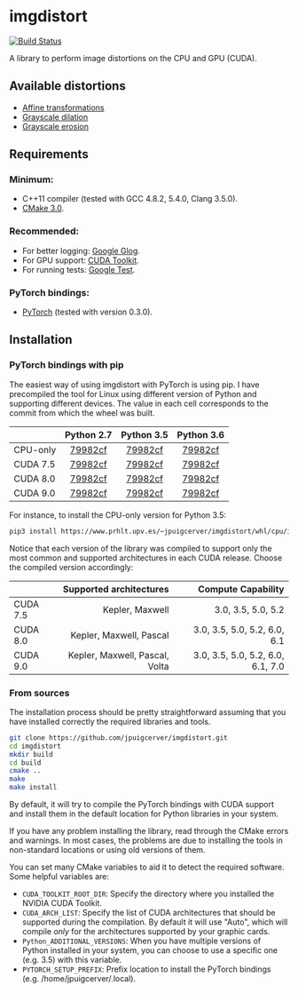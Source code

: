# imgdistort

[![Build Status](https://travis-ci.org/jpuigcerver/imgdistort.svg?branch=npp)](https://travis-ci.org/jpuigcerver/imgdistort)

A library to perform image distortions on the CPU and GPU (CUDA).

## Available distortions
- [Affine transformations](https://en.wikipedia.org/wiki/Affine_transformation)
- [Grayscale dilation](https://en.wikipedia.org/wiki/Dilation_(morphology))
- [Grayscale erosion](https://en.wikipedia.org/wiki/Erosion_(morphology))

## Requirements

### Minimum:
- C++11 compiler (tested with GCC 4.8.2, 5.4.0, Clang 3.5.0).
- [CMake 3.0](https://cmake.org/).

### Recommended:
- For better logging: [Google Glog](https://github.com/google/glog).
- For GPU support: [CUDA Toolkit](https://developer.nvidia.com/cuda-zone).
- For running tests: [Google Test](https://github.com/google/googletest).

### PyTorch bindings:
- [PyTorch](http://pytorch.org/) (tested with version 0.3.0).

## Installation

### PyTorch bindings with pip

The easiest way of using imgdistort with PyTorch is using pip. I have
precompiled the tool for Linux using different version of Python
and supporting different devices. The value in each cell corresponds to
the commit from which the wheel was built.

|          | Python 2.7 | Python 3.5 | Python 3.6 |
|----------|:----------:|:----------:|:----------:|
| CPU-only | [79982cf](https://www.prhlt.upv.es/~jpuigcerver/imgdistort/whl/cpu/imgdistort_pytorch-0.1.0+79982cf-cp27-cp27mu-linux_x86_64.whl) | [79982cf](https://www.prhlt.upv.es/~jpuigcerver/imgdistort/whl/cpu/imgdistort_pytorch-0.1.0+79982cf-cp35-cp35m-linux_x86_64.whl) | [79982cf](https://www.prhlt.upv.es/~jpuigcerver/imgdistort/whl/cpu/imgdistort_pytorch-0.1.0+79982cf-cp36-cp36m-linux_x86_64.whl) |
| CUDA 7.5 | [79982cf](https://www.prhlt.upv.es/~jpuigcerver/imgdistort/whl/cu75/imgdistort_pytorch_cu75-0.1.0+79982cf-cp27-cp27mu-linux_x86_64.whl) | [79982cf](https://www.prhlt.upv.es/~jpuigcerver/imgdistort/whl/cu75/imgdistort_pytorch_cu75-0.1.0+79982cf-cp35-cp35m-linux_x86_64.whl) | [79982cf](https://www.prhlt.upv.es/~jpuigcerver/imgdistort/whl/cu75/imgdistort_pytorch_cu75-0.1.0+79982cf-cp36-cp36m-linux_x86_64.whl) |
| CUDA 8.0 | [79982cf](https://www.prhlt.upv.es/~jpuigcerver/imgdistort/whl/cu80/imgdistort_pytorch_cu80-0.1.0+79982cf-cp27-cp27mu-linux_x86_64.whl) | [79982cf](https://www.prhlt.upv.es/~jpuigcerver/imgdistort/whl/cu80/imgdistort_pytorch_cu80-0.1.0+79982cf-cp35-cp35m-linux_x86_64.whl) | [79982cf](https://www.prhlt.upv.es/~jpuigcerver/imgdistort/whl/cu80/imgdistort_pytorch_cu80-0.1.0+79982cf-cp36-cp36m-linux_x86_64.whl) |
| CUDA 9.0 | [79982cf](https://www.prhlt.upv.es/~jpuigcerver/imgdistort/whl/cu90/imgdistort_pytorch_cu90-0.1.0+79982cf-cp27-cp27mu-linux_x86_64.whl) | [79982cf](https://www.prhlt.upv.es/~jpuigcerver/imgdistort/whl/cu90/imgdistort_pytorch_cu90-0.1.0+79982cf-cp35-cp35m-linux_x86_64.whl) | [79982cf](https://www.prhlt.upv.es/~jpuigcerver/imgdistort/whl/cu90/imgdistort_pytorch_cu90-0.1.0+79982cf-cp36-cp36m-linux_x86_64.whl) |

For instance, to install the CPU-only version for Python 3.5:
```bash
pip3 install https://www.prhlt.upv.es/~jpuigcerver/imgdistort/whl/cpu/imgdistort_pytorch-0.1.0+79982cf-cp35-cp35m-linux_x86_64.whl
```

Notice that each version of the library was compiled to support only the most
common and supported architectures in each CUDA release.
Choose the compiled version accordingly:

|          | Supported architectures        | Compute Capability                |
|----------|-------------------------------:|----------------------------------:|
| CUDA 7.5 | Kepler, Maxwell                | 3.0, 3.5, 5.0, 5.2                |
| CUDA 8.0 | Kepler, Maxwell, Pascal        | 3.0, 3.5, 5.0, 5.2, 6.0, 6.1      |
| CUDA 9.0 | Kepler, Maxwell, Pascal, Volta | 3.0, 3.5, 5.0, 5.2, 6.0, 6.1, 7.0 |

### From sources

The installation process should be pretty straightforward assuming that you
have installed correctly the required libraries and tools.

```bash
git clone https://github.com/jpuigcerver/imgdistort.git
cd imgdistort
mkdir build
cd build
cmake ..
make
make install
```

By default, it will try to compile the PyTorch bindings with CUDA support and
install them in the default location for Python libraries in your system.

If you have any problem installing the library, read through the CMake errors
and warnings. In most cases, the problems are due to installing the tools in
non-standard locations or using old versions of them.

You can set many CMake variables to aid it to detect the required software.
Some helpful variables are:

- `CUDA_TOOLKIT_ROOT_DIR`: Specify the directory where you installed the
  NVIDIA CUDA Toolkit.
- `CUDA_ARCH_LIST`: Specify the list of CUDA architectures that should be
  supported during the compilation. By default it will use "Auto", which will
  compile _only_ for the architectures supported by your graphic cards.
- `Python_ADDITIONAL_VERSIONS`: When you have multiple versions of Python
  installed in your system, you can choose to use a specific one (e.g. 3.5)
  with this variable.
- `PYTORCH_SETUP_PREFIX`: Prefix location to install the PyTorch bindings
  (e.g. /home/jpuigcerver/.local).

